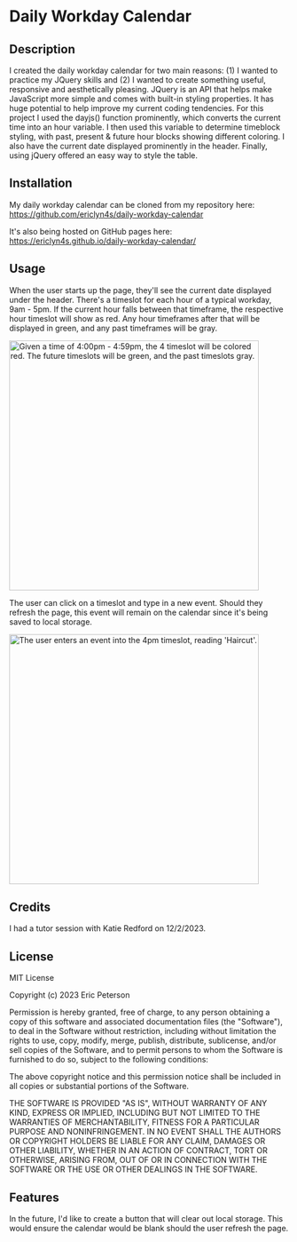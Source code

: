 # Daily Workday Calendar

## Description

I created the daily workday calendar for two main reasons: (1) I wanted to practice my JQuery skills and (2) I wanted to create something useful, responsive and aesthetically pleasing. JQuery is an API that helps make JavaScript more simple and comes with built-in styling properties. It has huge potential to help improve my current coding tendencies. For this project I used the dayjs() function prominently, which converts the current time into an hour variable. I then used this variable to determine timeblock styling, with past, present & future hour blocks showing different coloring. I also have the current date displayed prominently in the header. Finally, using jQuery offered an easy way to style the table. 

## Installation

My daily workday calendar can be cloned from my repository here:
https://github.com/ericlyn4s/daily-workday-calendar

It's also being hosted on GitHub pages here:
https://ericlyn4s.github.io/daily-workday-calendar/


## Usage

When the user starts up the page, they'll see the current date displayed under the header. There's a timeslot for each hour of a typical workday, 9am - 5pm. If the current hour falls between that timeframe, the respective hour timeslot will show as red. Any hour timeframes after that will be displayed in green, and any past timeframes will be gray. 

<image src="assets/images/timeslot-pic.png" alt="Given a time of 4:00pm - 4:59pm, the 4 timeslot will be colored red. The future timeslots will be green, and the past timeslots gray." width="450"/>

The user can click on a timeslot and type in a new event. Should they refresh the page, this event will remain on the calendar since it's being saved to local storage.

<image src="assets/images/event-entry-pic.png" alt="The user enters an event into the 4pm timeslot, reading 'Haircut'." width="450"/>

## Credits

I had a tutor session with Katie Redford on 12/2/2023.

## License

MIT License

Copyright (c) 2023 Eric Peterson

Permission is hereby granted, free of charge, to any person obtaining a copy
of this software and associated documentation files (the "Software"), to deal
in the Software without restriction, including without limitation the rights
to use, copy, modify, merge, publish, distribute, sublicense, and/or sell
copies of the Software, and to permit persons to whom the Software is
furnished to do so, subject to the following conditions:

The above copyright notice and this permission notice shall be included in all
copies or substantial portions of the Software.

THE SOFTWARE IS PROVIDED "AS IS", WITHOUT WARRANTY OF ANY KIND, EXPRESS OR
IMPLIED, INCLUDING BUT NOT LIMITED TO THE WARRANTIES OF MERCHANTABILITY,
FITNESS FOR A PARTICULAR PURPOSE AND NONINFRINGEMENT. IN NO EVENT SHALL THE
AUTHORS OR COPYRIGHT HOLDERS BE LIABLE FOR ANY CLAIM, DAMAGES OR OTHER
LIABILITY, WHETHER IN AN ACTION OF CONTRACT, TORT OR OTHERWISE, ARISING FROM,
OUT OF OR IN CONNECTION WITH THE SOFTWARE OR THE USE OR OTHER DEALINGS IN THE
SOFTWARE.

## Features

In the future, I'd like to create a button that will clear out local storage. This would ensure the calendar would be blank should the user refresh the page.

